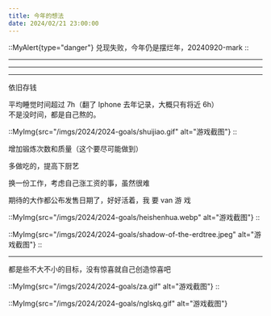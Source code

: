 ```yaml
---
title: 今年的想法
date: 2024/02/21 23:00:00
---
```


::MyAlert{type="danger"}
兑现失败，今年仍是摆烂年，20240920-mark
::

***
***
***

依旧存钱

平均睡觉时间超过 7h（翻了 Iphone 去年记录，大概只有将近 6h）  
不是没时间，都是自己熬的。

::MyImg{src="/imgs/2024/2024-goals/shuijiao.gif" alt="游戏截图"}
::

增加锻炼次数和质量（这个要尽可能做到）

多做吃的，提高下厨艺

换一份工作，考虑自己涨工资的事，虽然很难

期待的大作都公布发售日期了，好好活着，我 要 van 游 戏

::MyImg{src="/imgs/2024/2024-goals/heishenhua.webp" alt="游戏截图"}
::

::MyImg{src="/imgs/2024/2024-goals/shadow-of-the-erdtree.jpeg" alt="游戏截图"}
::

***

都是些不大不小的目标，没有惊喜就自己创造惊喜吧

::MyImg{src="/imgs/2024/2024-goals/za.gif" alt="游戏截图"}
::


::MyImg{src="/imgs/2024/2024-goals/nglskq.gif" alt="游戏截图"}